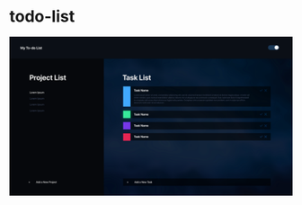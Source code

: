 # todo-list

![preview image](https://github.com/Jpreet927/todo-list/blob/main/images/todo-list-preview.png)
